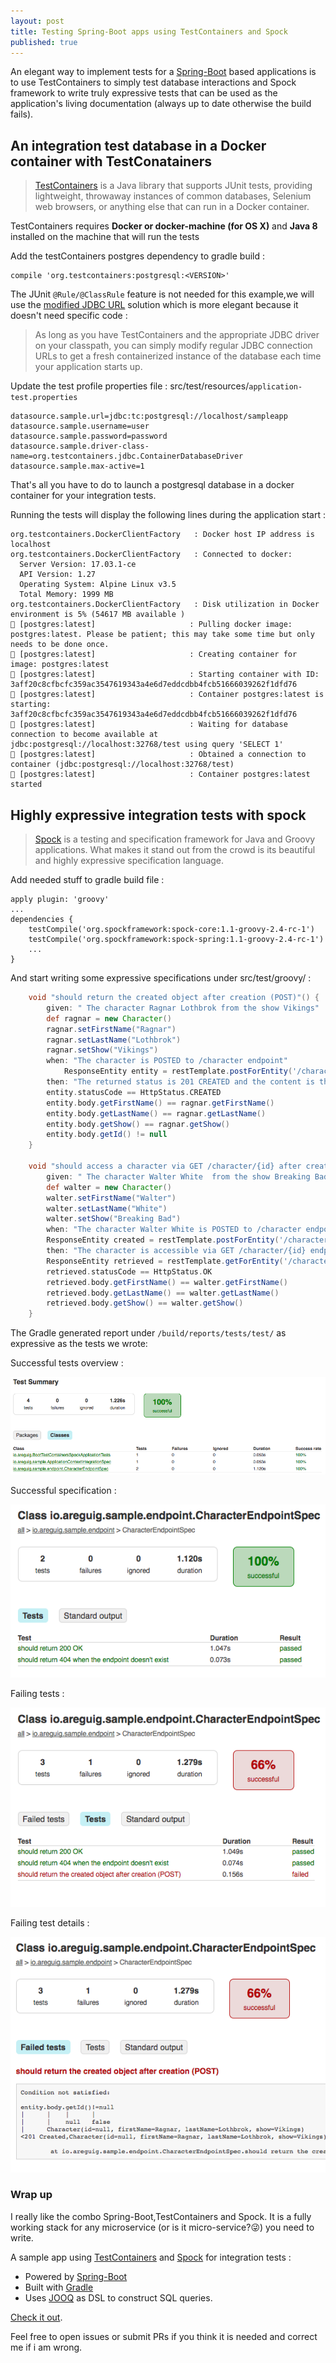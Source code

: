 ```yaml
---
layout: post
title: Testing Spring-Boot apps using TestContainers and Spock
published: true
---
```

An elegant way to implement tests for a [Spring-Boot](https://projects.spring.io/spring-boot/) based applications is to use TestContainers to simply test database interactions and Spock framework to write truly expressive tests that can be used as the application's living documentation (always up to date otherwise the build fails).

## An integration test database in a Docker container with TestConatainers

> [TestContainers](https://www.testcontainers.org/) is a Java library that supports JUnit tests, providing lightweight, throwaway instances of common databases, Selenium web browsers, or anything else that can run in a Docker container.

TestContainers requires __Docker or docker-machine (for OS X)__ and __Java 8__ installed on the machine that will run the tests 

Add the testContainers postgres dependency to gradle build :

```
compile 'org.testcontainers:postgresql:<VERSION>'
``` 

The JUnit `@Rule/@ClassRule` feature is not needed for this example,we will use the [modified JDBC URL](https://www.testcontainers.org/usage/database_containers.html#jdbc-url) solution which is more elegant because it doesn't need specific code : 

> As long as you have TestContainers and the appropriate JDBC driver on your classpath, you can simply modify regular JDBC connection URLs to get a fresh containerized instance of the database each time your application starts up.

Update the test profile properties file : src/test/resources/`application-test.properties`

``` properties
datasource.sample.url=jdbc:tc:postgresql://localhost/sampleapp
datasource.sample.username=user
datasource.sample.password=password
datasource.sample.driver-class-name=org.testcontainers.jdbc.ContainerDatabaseDriver
datasource.sample.max-active=1
```

That's all you have to do to launch a postgresql database in a docker container for your integration tests.

Running the tests will display the following lines during the application start : 

```
org.testcontainers.DockerClientFactory   : Docker host IP address is localhost
org.testcontainers.DockerClientFactory   : Connected to docker: 
  Server Version: 17.03.1-ce
  API Version: 1.27
  Operating System: Alpine Linux v3.5
  Total Memory: 1999 MB
org.testcontainers.DockerClientFactory   : Disk utilization in Docker environment is 5% (54617 MB available )
🐳 [postgres:latest]                     : Pulling docker image: postgres:latest. Please be patient; this may take some time but only needs to be done once.
🐳 [postgres:latest]                     : Creating container for image: postgres:latest
🐳 [postgres:latest]                     : Starting container with ID: 3aff20c8cfbcfc359ac3547619343a4e6d7eddcdbb4fcb51666039262f1dfd76
🐳 [postgres:latest]                     : Container postgres:latest is starting: 3aff20c8cfbcfc359ac3547619343a4e6d7eddcdbb4fcb51666039262f1dfd76
🐳 [postgres:latest]                     : Waiting for database connection to become available at jdbc:postgresql://localhost:32768/test using query 'SELECT 1'
🐳 [postgres:latest]                     : Obtained a connection to container (jdbc:postgresql://localhost:32768/test)
🐳 [postgres:latest]                     : Container postgres:latest started
```

## Highly expressive integration tests with spock

> [Spock](http://spockframework.org/) is a testing and specification framework for Java and Groovy applications. What makes it stand out from the crowd is its beautiful and highly expressive specification language. 

Add needed stuff to gradle build file : 

```
apply plugin: 'groovy'
...
dependencies {
	testCompile('org.spockframework:spock-core:1.1-groovy-2.4-rc-1')
	testCompile('org.spockframework:spock-spring:1.1-groovy-2.4-rc-1')
	...
}
```

And start writing some expressive specifications under src/test/groovy/ : 

``` groovy
    void "should return the created object after creation (POST)"() {
        given: " The character Ragnar Lothbrok from the show Vikings"
		def ragnar = new Character()
		ragnar.setFirstName("Ragnar")
		ragnar.setLastName("Lothbrok")
		ragnar.setShow("Vikings")
        when: "The character is POSTED to /character endpoint"
        	ResponseEntity entity = restTemplate.postForEntity('/character', ragnar, Character.class)
        then: "The returned status is 201 CREATED and the content is the created object with its id in the system."
		entity.statusCode == HttpStatus.CREATED
		entity.body.getFirstName() == ragnar.getFirstName()
		entity.body.getLastName() == ragnar.getLastName()
		entity.body.getShow() == ragnar.getShow()
		entity.body.getId() != null
    }
    
    void "should access a character via GET /character/{id} after creation via POST /character"() {
        given: " The character Walter White  from the show Breaking Bad"
		def walter = new Character()
		walter.setFirstName("Walter")
		walter.setLastName("White")
		walter.setShow("Breaking Bad")
        when: "The character Walter White is POSTED to /character endpoint"
		ResponseEntity created = restTemplate.postForEntity('/character', walter, Character.class)
        then: "The character is accessible via GET /character/{id} endpoint"
		ResponseEntity retrieved = restTemplate.getForEntity('/character/'+created.body.getId(), Character.class)
		retrieved.statusCode == HttpStatus.OK
		retrieved.body.getFirstName() == walter.getFirstName()
		retrieved.body.getLastName() == walter.getLastName()
		retrieved.body.getShow() == walter.getShow()
    }

```

The Gradle generated report under `/build/reports/tests/test/` as expressive as the tests we wrote: 

Successful tests overview : 

![All_tests_ok_overview](https://raw.githubusercontent.com/areguig/areguig.github.io/master/images/posts/boot-testContainer-spock/All_tests_ok_overview.png)

Successful specification  : 

![All_test_ok_spec](https://raw.githubusercontent.com/areguig/areguig.github.io/master/images/posts/boot-testContainer-spock/All_test_ok_spec.png)

Failing tests : 

![Failing_tests_overview](https://raw.githubusercontent.com/areguig/areguig.github.io/master/images/posts/boot-testContainer-spock/Failing_tests_overview.png)

Failing test details :

![Failing_test_details](https://raw.githubusercontent.com/areguig/areguig.github.io/master/images/posts/boot-testContainer-spock/Failing_test_details.png)

### Wrap up

I really like the combo Spring-Boot,TestContainers and Spock. It is a fully working stack for any microservice (or is it micro-service?😜) you need to write. 

A sample app using [TestContainers](https://www.testcontainers.org/) and [Spock](http://spockframework.org/) for integration tests : 

- Powered by [Spring-Boot](https://projects.spring.io/spring-boot/)
- Built with [Gradle](https://gradle.org/)
- Uses [JOOQ](https://www.jooq.org/) as DSL to construct SQL queries.

[Check it out](https://github.com/areguig/boot-testContainers-spock-sample-app).

Feel free to open issues or submit PRs if you think it is needed and correct me if i am wrong.




